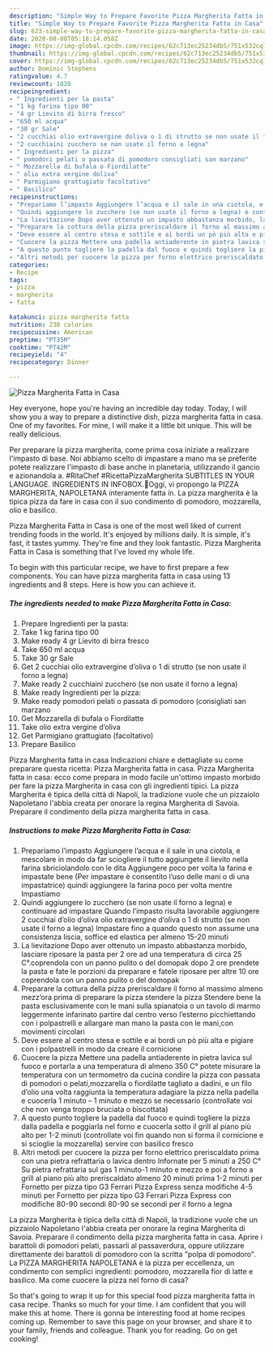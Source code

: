 ```yaml
---
description: "Simple Way to Prepare Favorite Pizza Margherita Fatta in Casa"
title: "Simple Way to Prepare Favorite Pizza Margherita Fatta in Casa"
slug: 623-simple-way-to-prepare-favorite-pizza-margherita-fatta-in-casa
date: 2020-08-08T05:18:14.058Z
image: https://img-global.cpcdn.com/recipes/62c713ec25234db5/751x532cq70/pizza-margherita-fatta-in-casa-recipe-main-photo.jpg
thumbnail: https://img-global.cpcdn.com/recipes/62c713ec25234db5/751x532cq70/pizza-margherita-fatta-in-casa-recipe-main-photo.jpg
cover: https://img-global.cpcdn.com/recipes/62c713ec25234db5/751x532cq70/pizza-margherita-fatta-in-casa-recipe-main-photo.jpg
author: Dominic Stephens
ratingvalue: 4.7
reviewcount: 1820
recipeingredient:
- " Ingredienti per la pasta"
- "1 kg farina tipo 00"
- "4 gr Lievito di birra fresco"
- "650 ml acqua"
- "30 gr Sale"
- "2 cucchiai olio extravergine doliva o 1 di strutto se non usate il forno a legna"
- "2 cucchiaini zucchero se non usate il forno a legna"
- " Ingredienti per la pizza"
- " pomodori pelati o passata di pomodoro consigliati san marzano"
- " Mozzarella di bufala o Fiordilatte"
- " olio extra vergine doliva"
- " Parmigiano grattugiato facoltativo"
- " Basilico"
recipeinstructions:
- "Prepariamo l’impasto Aggiungere l’acqua e il sale in una ciotola, e mescolare in modo da far sciogliere il tutto aggiungete il lievito nella farina sbriciolandolo con le dita Aggiungere poco per volta la farina e impastate bene (Per impastare è consentito l’uso delle mani o di una impastatrice) quindi aggiungere la farina poco per volta mentre Impastiamo"
- "Quindi aggiungere lo zucchero (se non usate il forno a legna) e continuare ad impastare Quando l’impasto risulta lavorabile aggiungere 2 cucchiai d’olio d’oliva olio extravergine d’oliva o 1 di strutto (se non usate il forno a legna) Impastare fino a quando questo non assume una consistenza liscia, soffice ed elastica per almeno 15-20 minuti"
- "La lievitazione Dopo aver ottenuto un impasto abbastanza morbido, lasciare riposare la pasta per 2 ore ad una temperatura di circa 25 C°.coprendola con un panno pulito o del domopak dopo 2 ore prendete la pasta e fate le porzioni da preparare e fatele riposare per altre 10 ore coprendola con un panno pulito o del domopak"
- "Preparare la cottura della pizza preriscaldare il forno al massimo almeno mezz’ora prima di preparare la pizza stendere la pizza Stendere bene la pasta esclusivamente con le mani sulla spianatoia o un tavolo di marmo leggermente infarinato partire dal centro verso l’esterno picchiettando con i polpastrelli e allargare man mano la pasta con le mani,con movimenti circolari"
- "Deve essere al centro stesa e sottile e ai bordi un pò più alta e pigiare con i polpastrelli in modo da creare il cornicione"
- "Cuocere la pizza Mettere una padella antiaderente in pietra lavica sul fuoco e portarla a una temperatura di almeno 350 C° potete misurare la temperatura con un termometro da cucina condire la pizza con passata di pomodori o pelati,mozzarella o fiordilatte tagliato a dadini, e un filo d’olio una volta raggiunta la temperatura adagiare la pizza nella padella e cuocerla 1 minuto – 1 minuto e mezzo se necessario (controllate voi che non venga troppo bruciata o biscottata)"
- "A questo punto togliere la padella dal fuoco e quindi togliere la pizza dalla padella e poggiarla nel forno e cuocerla sotto il grill al piano più alto per 1-2 minuti (controllate voi fin quando non si forma il cornicione e si scioglie la mozzarella) servire con basilico fresco"
- "Altri metodi per cuocere la pizza per forno elettrico preriscaldato prima con una pietra refrattaria o lavica dentro Infornate per 5 minuti a 250 C° Su pietra refrattaria sul gas 1 minuto-1 minuto e mezzo e poi a forno a grill al piano più alto preriscaldato almeno 20 minuti prima 1-2 minuti per Fornetto per pizza tipo G3 Ferrari Pizza Express senza modifiche 4-5 minuti per Fornetto per pizza tipo G3 Ferrari Pizza Express con modifiche 80-90 secondi 80-90 se secondi per il forno a legna"
categories:
- Recipe
tags:
- pizza
- margherita
- fatta

katakunci: pizza margherita fatta 
nutrition: 230 calories
recipecuisine: American
preptime: "PT35M"
cooktime: "PT42M"
recipeyield: "4"
recipecategory: Dinner

---
```



![Pizza Margherita Fatta in Casa](https://img-global.cpcdn.com/recipes/62c713ec25234db5/751x532cq70/pizza-margherita-fatta-in-casa-recipe-main-photo.jpg)

Hey everyone, hope you're having an incredible day today. Today, I will show you a way to prepare a distinctive dish, pizza margherita fatta in casa. One of my favorites. For mine, I will make it a little bit unique. This will be really delicious.

Per preparare la pizza margherita, come prima cosa iniziate a realizzare l&#39;impasto di base. Noi abbiamo scelto di impastare a mano ma se preferite potete realizzare l&#39;impasto di base anche in planetaria, utilizzando il gancio e azionandola a. #RitaChef #RicettaPizzaMargherita SUBTITLES IN YOUR LANGUAGE. INGREDIENTS IN INFOBOX.🔎Oggi, vi propongo la PIZZA MARGHERITA, NAPOLETANA interamente fatta in. La pizza margherita è la tipica pizza da fare in casa con il suo condimento di pomodoro, mozzarella, olio e basilico.

Pizza Margherita Fatta in Casa is one of the most well liked of current trending foods in the world. It's enjoyed by millions daily. It is simple, it's fast, it tastes yummy. They're fine and they look fantastic. Pizza Margherita Fatta in Casa is something that I've loved my whole life.


To begin with this particular recipe, we have to first prepare a few components. You can have pizza margherita fatta in casa using 13 ingredients and 8 steps. Here is how you can achieve it.

<!--inarticleads1-->

##### The ingredients needed to make Pizza Margherita Fatta in Casa:

1. Prepare  Ingredienti per la pasta:
1. Take 1 kg farina tipo 00
1. Make ready 4 gr Lievito di birra fresco
1. Take 650 ml acqua
1. Take 30 gr Sale
1. Get 2 cucchiai olio extravergine d’oliva o 1 di strutto (se non usate il forno a legna)
1. Make ready 2 cucchiaini zucchero (se non usate il forno a legna)
1. Make ready  Ingredienti per la pizza:
1. Make ready  pomodori pelati o passata di pomodoro (consigliati san marzano
1. Get  Mozzarella di bufala o Fiordilatte
1. Take  olio extra vergine d’oliva
1. Get  Parmigiano grattugiato (facoltativo)
1. Prepare  Basilico


Pizza Margherita fatta in casa Indicazioni chiare e dettagliate su come preparare questa ricetta: Pizza Margherita fatta in casa. Pizza Margherita fatta in casa: ecco come prepara in modo facile un&#39;ottimo impasto morbido per fare la pizza Margherita in casa con gli ingredienti tipici. La pizza Margherita è tipica della città di Napoli, la tradizione vuole che un pizzaiolo Napoletano l&#39;abbia creata per onorare la regina Margherita di Savoia. Preparare il condimento della pizza margherita fatta in casa. 

<!--inarticleads2-->

##### Instructions to make Pizza Margherita Fatta in Casa:

1. Prepariamo l’impasto Aggiungere l’acqua e il sale in una ciotola, e mescolare in modo da far sciogliere il tutto aggiungete il lievito nella farina sbriciolandolo con le dita Aggiungere poco per volta la farina e impastate bene (Per impastare è consentito l’uso delle mani o di una impastatrice) quindi aggiungere la farina poco per volta mentre Impastiamo
1. Quindi aggiungere lo zucchero (se non usate il forno a legna) e continuare ad impastare Quando l’impasto risulta lavorabile aggiungere 2 cucchiai d’olio d’oliva olio extravergine d’oliva o 1 di strutto (se non usate il forno a legna) Impastare fino a quando questo non assume una consistenza liscia, soffice ed elastica per almeno 15-20 minuti
1. La lievitazione Dopo aver ottenuto un impasto abbastanza morbido, lasciare riposare la pasta per 2 ore ad una temperatura di circa 25 C°.coprendola con un panno pulito o del domopak dopo 2 ore prendete la pasta e fate le porzioni da preparare e fatele riposare per altre 10 ore coprendola con un panno pulito o del domopak
1. Preparare la cottura della pizza preriscaldare il forno al massimo almeno mezz’ora prima di preparare la pizza stendere la pizza Stendere bene la pasta esclusivamente con le mani sulla spianatoia o un tavolo di marmo leggermente infarinato partire dal centro verso l’esterno picchiettando con i polpastrelli e allargare man mano la pasta con le mani,con movimenti circolari
1. Deve essere al centro stesa e sottile e ai bordi un pò più alta e pigiare con i polpastrelli in modo da creare il cornicione
1. Cuocere la pizza Mettere una padella antiaderente in pietra lavica sul fuoco e portarla a una temperatura di almeno 350 C° potete misurare la temperatura con un termometro da cucina condire la pizza con passata di pomodori o pelati,mozzarella o fiordilatte tagliato a dadini, e un filo d’olio una volta raggiunta la temperatura adagiare la pizza nella padella e cuocerla 1 minuto – 1 minuto e mezzo se necessario (controllate voi che non venga troppo bruciata o biscottata)
1. A questo punto togliere la padella dal fuoco e quindi togliere la pizza dalla padella e poggiarla nel forno e cuocerla sotto il grill al piano più alto per 1-2 minuti (controllate voi fin quando non si forma il cornicione e si scioglie la mozzarella) servire con basilico fresco
1. Altri metodi per cuocere la pizza per forno elettrico preriscaldato prima con una pietra refrattaria o lavica dentro Infornate per 5 minuti a 250 C° Su pietra refrattaria sul gas 1 minuto-1 minuto e mezzo e poi a forno a grill al piano più alto preriscaldato almeno 20 minuti prima 1-2 minuti per Fornetto per pizza tipo G3 Ferrari Pizza Express senza modifiche 4-5 minuti per Fornetto per pizza tipo G3 Ferrari Pizza Express con modifiche 80-90 secondi 80-90 se secondi per il forno a legna


La pizza Margherita è tipica della città di Napoli, la tradizione vuole che un pizzaiolo Napoletano l&#39;abbia creata per onorare la regina Margherita di Savoia. Preparare il condimento della pizza margherita fatta in casa. Aprire i barattoli di pomodori pelati, passarli al passaverdura, oppure utilizzare direttamente dei barattoli di pomodoro con la scritta &#34;polpa di pomodoro&#34;. La PIZZA MARGHERITA NAPOLETANA è la pizza per eccellenza, un condimento con semplici ingredienti: pomodoro, mozzarella fior di latte e basilico. Ma come cuocere la pizza nel forno di casa? 

So that's going to wrap it up for this special food pizza margherita fatta in casa recipe. Thanks so much for your time. I am confident that you will make this at home. There is gonna be interesting food at home recipes coming up. Remember to save this page on your browser, and share it to your family, friends and colleague. Thank you for reading. Go on get cooking!
